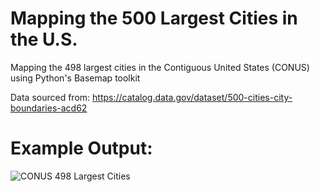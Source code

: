 # Mapping the 500 Largest Cities in the U.S.
Mapping the 498 largest cities in the Contiguous United States (CONUS) using Python's Basemap toolkit

Data sourced from: https://catalog.data.gov/dataset/500-cities-city-boundaries-acd62

# Example Output:


![CONUS 498 Largest Cities](https://makersportal.com/s/Map_US_500_largest_cities_contiguous_white.png)
